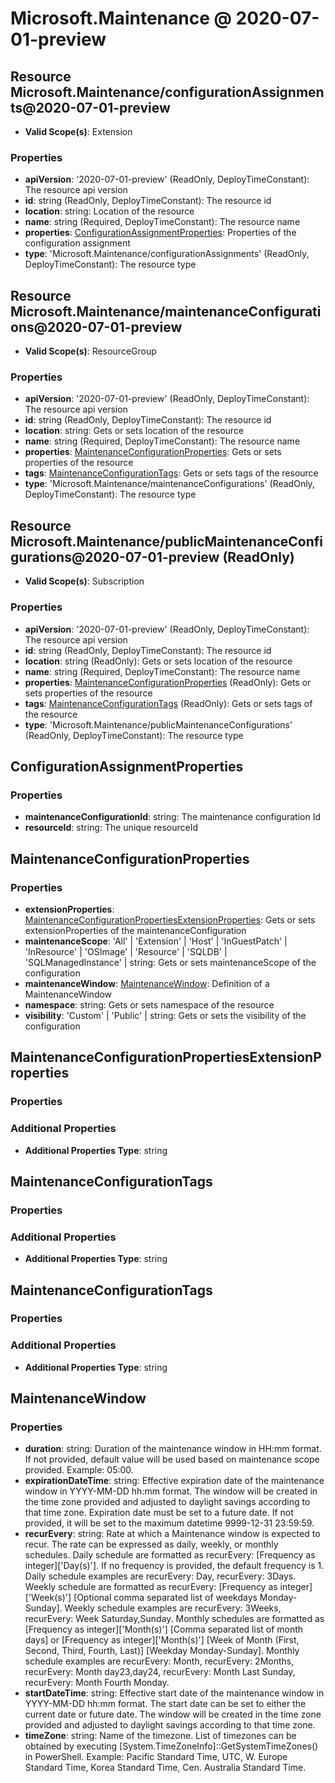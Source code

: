 # Microsoft.Maintenance @ 2020-07-01-preview

## Resource Microsoft.Maintenance/configurationAssignments@2020-07-01-preview
* **Valid Scope(s)**: Extension
### Properties
* **apiVersion**: '2020-07-01-preview' (ReadOnly, DeployTimeConstant): The resource api version
* **id**: string (ReadOnly, DeployTimeConstant): The resource id
* **location**: string: Location of the resource
* **name**: string (Required, DeployTimeConstant): The resource name
* **properties**: [ConfigurationAssignmentProperties](#configurationassignmentproperties): Properties of the configuration assignment
* **type**: 'Microsoft.Maintenance/configurationAssignments' (ReadOnly, DeployTimeConstant): The resource type

## Resource Microsoft.Maintenance/maintenanceConfigurations@2020-07-01-preview
* **Valid Scope(s)**: ResourceGroup
### Properties
* **apiVersion**: '2020-07-01-preview' (ReadOnly, DeployTimeConstant): The resource api version
* **id**: string (ReadOnly, DeployTimeConstant): The resource id
* **location**: string: Gets or sets location of the resource
* **name**: string (Required, DeployTimeConstant): The resource name
* **properties**: [MaintenanceConfigurationProperties](#maintenanceconfigurationproperties): Gets or sets properties of the resource
* **tags**: [MaintenanceConfigurationTags](#maintenanceconfigurationtags): Gets or sets tags of the resource
* **type**: 'Microsoft.Maintenance/maintenanceConfigurations' (ReadOnly, DeployTimeConstant): The resource type

## Resource Microsoft.Maintenance/publicMaintenanceConfigurations@2020-07-01-preview (ReadOnly)
* **Valid Scope(s)**: Subscription
### Properties
* **apiVersion**: '2020-07-01-preview' (ReadOnly, DeployTimeConstant): The resource api version
* **id**: string (ReadOnly, DeployTimeConstant): The resource id
* **location**: string (ReadOnly): Gets or sets location of the resource
* **name**: string (Required, DeployTimeConstant): The resource name
* **properties**: [MaintenanceConfigurationProperties](#maintenanceconfigurationproperties) (ReadOnly): Gets or sets properties of the resource
* **tags**: [MaintenanceConfigurationTags](#maintenanceconfigurationtags) (ReadOnly): Gets or sets tags of the resource
* **type**: 'Microsoft.Maintenance/publicMaintenanceConfigurations' (ReadOnly, DeployTimeConstant): The resource type

## ConfigurationAssignmentProperties
### Properties
* **maintenanceConfigurationId**: string: The maintenance configuration Id
* **resourceId**: string: The unique resourceId

## MaintenanceConfigurationProperties
### Properties
* **extensionProperties**: [MaintenanceConfigurationPropertiesExtensionProperties](#maintenanceconfigurationpropertiesextensionproperties): Gets or sets extensionProperties of the maintenanceConfiguration
* **maintenanceScope**: 'All' | 'Extension' | 'Host' | 'InGuestPatch' | 'InResource' | 'OSImage' | 'Resource' | 'SQLDB' | 'SQLManagedInstance' | string: Gets or sets maintenanceScope of the configuration
* **maintenanceWindow**: [MaintenanceWindow](#maintenancewindow): Definition of a MaintenanceWindow
* **namespace**: string: Gets or sets namespace of the resource
* **visibility**: 'Custom' | 'Public' | string: Gets or sets the visibility of the configuration

## MaintenanceConfigurationPropertiesExtensionProperties
### Properties
### Additional Properties
* **Additional Properties Type**: string

## MaintenanceConfigurationTags
### Properties
### Additional Properties
* **Additional Properties Type**: string

## MaintenanceConfigurationTags
### Properties
### Additional Properties
* **Additional Properties Type**: string

## MaintenanceWindow
### Properties
* **duration**: string: Duration of the maintenance window in HH:mm format. If not provided, default value will be used based on maintenance scope provided. Example: 05:00.
* **expirationDateTime**: string: Effective expiration date of the maintenance window in YYYY-MM-DD hh:mm format. The window will be created in the time zone provided and adjusted to daylight savings according to that time zone. Expiration date must be set to a future date. If not provided, it will be set to the maximum datetime 9999-12-31 23:59:59.
* **recurEvery**: string: Rate at which a Maintenance window is expected to recur. The rate can be expressed as daily, weekly, or monthly schedules. Daily schedule are formatted as recurEvery: [Frequency as integer]['Day(s)']. If no frequency is provided, the default frequency is 1. Daily schedule examples are recurEvery: Day, recurEvery: 3Days.  Weekly schedule are formatted as recurEvery: [Frequency as integer]['Week(s)'] [Optional comma separated list of weekdays Monday-Sunday]. Weekly schedule examples are recurEvery: 3Weeks, recurEvery: Week Saturday,Sunday. Monthly schedules are formatted as [Frequency as integer]['Month(s)'] [Comma separated list of month days] or [Frequency as integer]['Month(s)'] [Week of Month (First, Second, Third, Fourth, Last)] [Weekday Monday-Sunday]. Monthly schedule examples are recurEvery: Month, recurEvery: 2Months, recurEvery: Month day23,day24, recurEvery: Month Last Sunday, recurEvery: Month Fourth Monday.
* **startDateTime**: string: Effective start date of the maintenance window in YYYY-MM-DD hh:mm format. The start date can be set to either the current date or future date. The window will be created in the time zone provided and adjusted to daylight savings according to that time zone.
* **timeZone**: string: Name of the timezone. List of timezones can be obtained by executing [System.TimeZoneInfo]::GetSystemTimeZones() in PowerShell. Example: Pacific Standard Time, UTC, W. Europe Standard Time, Korea Standard Time, Cen. Australia Standard Time.

